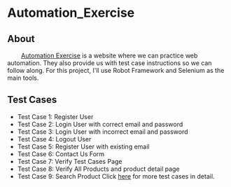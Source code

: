 # Automation_Exercise

## About
        [Automation Exercise](https://automationexercise.com) is a website where we can practice web automation. They also provide us with test case instructions so we can follow along. For this project, I'll use Robot Framework and Selenium as the main tools.

## Test Cases
- Test Case 1: Register User
- Test Case 2: Login User with correct email and password
- Test Case 3: Login User with incorrect email and password
- Test Case 4: Logout User
- Test Case 5: Register User with existing email
- Test Case 6: Contact Us Form
- Test Case 7: Verify Test Cases Page
- Test Case 8: Verify All Products and product detail page
- Test Case 9: Search Product
Click [here](https://automationexercise.com/test_cases) for more test cases in detail.
